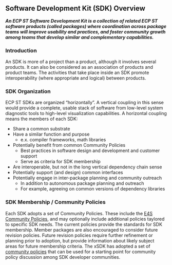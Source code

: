 ## Software Development Kit (SDK) Overview

***An ECP ST Software Development Kit is a collection of related ECP ST software products (called packages) where coordination across package teams will improve usability and practices, and foster community growth among teams that develop similar and complementary capabilities.***


### Introduction

An SDK is more of a project than a product, although it involves several products. It can also be considered as an association of products and product teams. The activities that take place inside an SDK promote interoperability (where appropriate and logical) between products.

### SDK Organization

ECP ST SDKs are organized “horizontally”. A vertical coupling in this sense would provide a complete, usable stack of software from low-level system diagnostic tools to high-level visualization capabilities. A horizontal coupling means the members of each SDK:

* Share a common substrate
* Have a similar function and purpose
  * e.x. compiler frameworks, math libraries
* Potentially benefit from common Community Policies
  * Best practices in software design and development and customer support
  * Serve as criteria for SDK membership
* Are interoperable, but not in the long vertical dependency chain sense
* Potentially support (and design) common interfaces
* Potentially engage in inter-package planning and community outreach
  * In addition to autonomous package planning and outreach
  * For example, agreeing on common versions of dependency libraries

### SDK Membership / Community Policies

Each SDK adopts a set of Community Policies. These include the [E4S Community Policies](https://e4s-project.github.io/policies.html), and may optionally include additional policies taylored to specific SDK needs. The current policies provide the standards for SDK membership. Member packages are also encouraged to consider future revision policies. Future revision policies require further refinement or planning prior to adoption, but provide information about likely subject areas for future membership criteria. The xSDK has adopted a set of [community policies](https://xsdk.info/policies/) that can be used for a starting point for community policy discussion among SDK developer communities.
